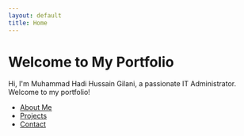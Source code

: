 ```yaml
---
layout: default
title: Home
---
```


# Welcome to My Portfolio
Hi, I'm Muhammad Hadi Hussain Gilani, a passionate IT Administrator. Welcome to my portfolio!

- [About Me](about.md)
- [Projects](projects.md)
- [Contact](contact.md)

